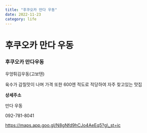 ```yaml
---
title: "후쿠오카 만다 우동"
date: 2022-11-23
category: life
---
```


# 후쿠오카 만다 우동

### 

### 후쿠오카 만다우동

우엉튀김우동(고보텐)

육수가 감칠맛이 나며 가격 또한 600엔 적도로 적당하여 자주 찾고있는 맛집

**상세주소**

만다 우동

092-781-8041

https://maps.app.goo.gl/N8gNfd9hCJo4AeEq5?g\_st=ic
